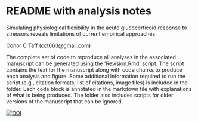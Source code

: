 # README with analysis notes

Simulating physiological flexibility in the acute glucocorticoid response to stressors reveals limitations of current empirical approaches

Conor C Taff (cct663@gmail.com)

The complete set of code to reproduce all analyses in the associated manuscript can be generated using the 'Revision.Rmd' script. The script contains the text for the manuscript along with code chunks to produce each analysis and figure. Some additional information required to run the script (e.g., citation formats, list of citations, image files) is included in the folder. Each code block is annotated in the markdown file with explanations of what is being produced. The folder also includes scripts for older versions of the manuscript that can be ignored.

[![DOI](https://zenodo.org/badge/327633047.svg)](https://zenodo.org/badge/latestdoi/327633047)
